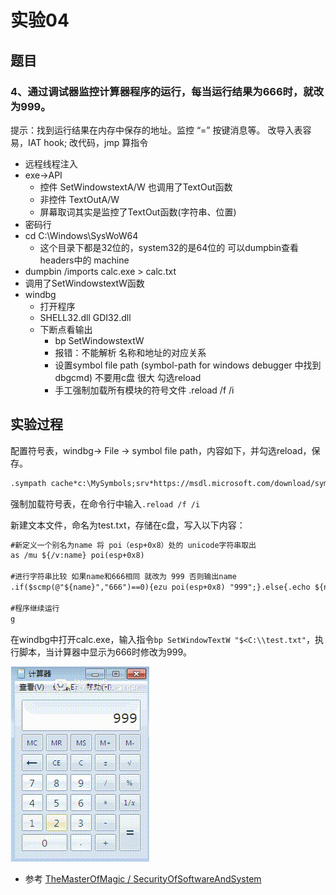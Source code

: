 # 实验04
## 题目
### 4、通过调试器监控计算器程序的运行，每当运行结果为666时，就改为999。
提示：找到运行结果在内存中保存的地址。监控 “=” 按键消息等。
改导入表容易，IAT hook; 改代码，jmp 算指令
* 远程线程注入
* exe->API
  * 控件 SetWindowstextA/W 也调用了TextOut函数
  * 非控件 TextOutA/W
  * 屏幕取词其实是监控了TextOut函数(字符串、位置)
* 密码行
* cd C:\Windows\SysWoW64 
    * 这个目录下都是32位的，system32的是64位的 可以dumpbin查看headers中的 machine
* dumpbin /imports calc.exe > calc.txt
* 调用了SetWindowstextW函数
* windbg
  * 打开程序 
  * SHELL32.dll GDI32.dll
  * 下断点看输出
    * bp SetWindowstextW
    * 报错：不能解析 名称和地址的对应关系
    * 设置symbol file path (symbol-path for windows debugger 中找到dbgcmd) 不要用c盘 很大 勾选reload
    * 手工强制加载所有模块的符号文件 .reload /f /i

## 实验过程
配置符号表，windbg-> File -> symbol file path，内容如下，并勾选reload，保存。
```txt
.sympath cache*c:\MySymbols;srv*https://msdl.microsoft.com/download/symbols
```
强制加载符号表，在命令行中输入```.reload /f /i```

新建文本文件，命名为test.txt，存储在c盘，写入以下内容：
```txt
#新定义一个别名为name 将 poi（esp+0x8）处的 unicode字符串取出
as /mu ${/v:name} poi(esp+0x8)  

#进行字符串比较 如果name和666相同 就改为 999 否则输出name
.if($scmp(@"${name}","666")==0){ezu poi(esp+0x8) "999";}.else{.echo ${name};}

#程序继续运行
g
```
在windbg中打开calc.exe，输入指令```bp SetWindowTextW "$<C:\\test.txt"```，执行脚本，当计算器中显示为666时修改为999。

![](04.gif)

* 参考
[TheMasterOfMagic / SecurityOfSoftwareAndSystem](https://github.com/TheMasterOfMagic/SecurityOfSoftwareAndSystem/blob/master/4/4.md)